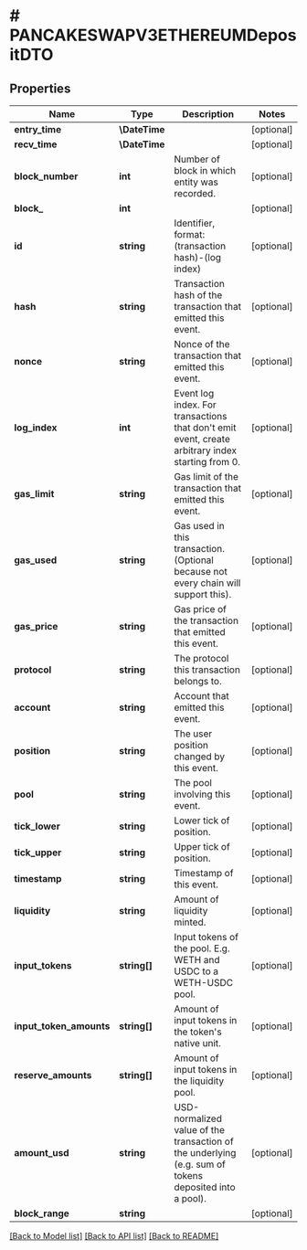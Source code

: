 # # PANCAKESWAPV3ETHEREUMDepositDTO

## Properties

Name | Type | Description | Notes
------------ | ------------- | ------------- | -------------
**entry_time** | **\DateTime** |  | [optional]
**recv_time** | **\DateTime** |  | [optional]
**block_number** | **int** | Number of block in which entity was recorded. | [optional]
**block_** | **int** |  | [optional]
**id** | **string** | Identifier, format: (transaction hash)-(log index) | [optional]
**hash** | **string** | Transaction hash of the transaction that emitted this event. | [optional]
**nonce** | **string** | Nonce of the transaction that emitted this event. | [optional]
**log_index** | **int** | Event log index. For transactions that don&#39;t emit event, create arbitrary index starting from 0. | [optional]
**gas_limit** | **string** | Gas limit of the transaction that emitted this event. | [optional]
**gas_used** | **string** | Gas used in this transaction. (Optional because not every chain will support this). | [optional]
**gas_price** | **string** | Gas price of the transaction that emitted this event. | [optional]
**protocol** | **string** | The protocol this transaction belongs to. | [optional]
**account** | **string** | Account that emitted this event. | [optional]
**position** | **string** | The user position changed by this event. | [optional]
**pool** | **string** | The pool involving this event. | [optional]
**tick_lower** | **string** | Lower tick of position. | [optional]
**tick_upper** | **string** | Upper tick of position. | [optional]
**timestamp** | **string** | Timestamp of this event. | [optional]
**liquidity** | **string** | Amount of liquidity minted. | [optional]
**input_tokens** | **string[]** | Input tokens of the pool. E.g. WETH and USDC to a WETH-USDC pool. | [optional]
**input_token_amounts** | **string[]** | Amount of input tokens in the token&#39;s native unit. | [optional]
**reserve_amounts** | **string[]** | Amount of input tokens in the liquidity pool. | [optional]
**amount_usd** | **string** | USD-normalized value of the transaction of the underlying (e.g. sum of tokens deposited into a pool). | [optional]
**block_range** | **string** |  | [optional]

[[Back to Model list]](../../README.md#models) [[Back to API list]](../../README.md#endpoints) [[Back to README]](../../README.md)
